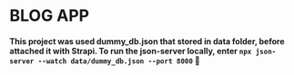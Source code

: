 # BLOG APP

#### This project was used dummy_db.json that stored in data folder, before attached it with Strapi. To run the json-server locally, enter ```npx json-server --watch data/dummy_db.json --port 8000``` :rocket:

